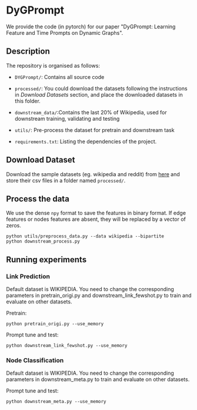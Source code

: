 # DyGPrompt
We provide the code (in pytorch) for our paper "DyGPrompt: Learning Feature and Time Prompts on Dynamic Graphs".

## Description

The repository is organised as follows:

*   `DYGPrompt/`: Contains all source code

*   `processed/`: You could download the datasets following the instructions in *Download Datasets* section, and place the downloaded datasets in this folder.

*   `downstream_data/`:Contains the last 20% of  Wikipedia, used for downstream training, validating and testing

*   `utils/`: Pre-process the dataset for pretrain and downstream task

*   `requirements.txt`: Listing the dependencies of the project.

## Download Dataset

Download the sample datasets (eg. wikipedia and reddit) from
[here](http://snap.stanford.edu/jodie/) and store their csv files in a folder named
`processed/`.

## Process the data

We use the dense `npy` format to save the features in binary format. If edge features or nodes
features are absent, they will be replaced by a vector of zeros.

```{bash}
python utils/preprocess_data.py --data wikipedia --bipartite
python downstream_process.py
```

## Running experiments

### Link Prediction

Default dataset is WIKIPEDIA. You need to change the corresponding parameters in pretrain\_origi.py and  downstream\_link\_fewshot.py to train and evaluate on other datasets.

Pretrain:

```{bash}
python pretrain_origi.py --use_memory
```

Prompt tune and test:

```{bash}
python downstream_link_fewshot.py --use_memory
```

### Node Classification

Default dataset is WIKIPEDIA. You need to change the corresponding parameters in downstream\_meta.py to train and evaluate on other datasets.

Prompt tune and test:

    python downstream_meta.py --use_memory


